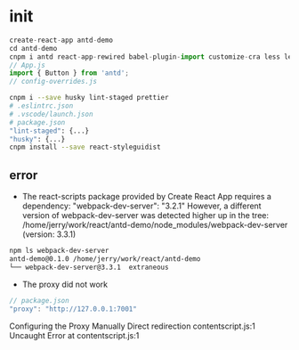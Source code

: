 # init
```js
create-react-app antd-demo
cd antd-demo
cnpm i antd react-app-rewired babel-plugin-import customize-cra less less-loader
// App.js
import { Button } from 'antd';
// config-overrides.js
```
```sh
cnpm i --save husky lint-staged prettier
# .eslintrc.json
# .vscode/launch.json
# package.json
"lint-staged": {...}
"husky": {...}
cnpm install --save react-styleguidist
```
## error
- The react-scripts package provided by Create React App requires a dependency:
"webpack-dev-server": "3.2.1"
However, a different version of webpack-dev-server was detected higher up in the tree:
/home/jerry/work/react/antd-demo/node_modules/webpack-dev-server (version: 3.3.1)

```sh
npm ls webpack-dev-server
antd-demo@0.1.0 /home/jerry/work/react/antd-demo
└── webpack-dev-server@3.3.1  extraneous
```
- The proxy did not work
```js
// package.json
"proxy": "http://127.0.0.1:7001"
```
Configuring the Proxy Manually
Direct redirection
contentscript.js:1 Uncaught Error
    at contentscript.js:1
